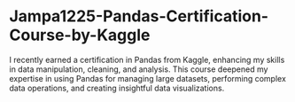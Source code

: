 # Jampa1225-Pandas-Certification-Course-by-Kaggle
I recently earned a certification in Pandas from Kaggle, enhancing my skills in data manipulation, cleaning, and analysis. This course deepened my expertise in using Pandas for managing large datasets, performing complex data operations, and creating insightful data visualizations.
